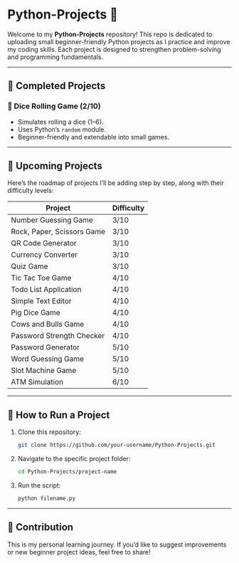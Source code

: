 # Python-Projects 🐍

Welcome to my **Python-Projects** repository!
This repo is dedicated to uploading small beginner-friendly Python projects as I practice and improve my coding skills. Each project is designed to strengthen problem-solving and programming fundamentals.

---

## 📌 Completed Projects

### 🎲 Dice Rolling Game (2/10)

* Simulates rolling a dice (1–6).
* Uses Python’s `random` module.
* Beginner-friendly and extendable into small games.

---

## 🚀 Upcoming Projects

Here’s the roadmap of projects I’ll be adding step by step, along with their difficulty levels:

| Project                    | Difficulty |
| -------------------------- | ---------- |
| Number Guessing Game       | 3/10       |
| Rock, Paper, Scissors Game | 3/10       |
| QR Code Generator          | 3/10       |
| Currency Converter         | 3/10       |
| Quiz Game                  | 3/10       |
| Tic Tac Toe Game           | 4/10       |
| Todo List Application      | 4/10       |
| Simple Text Editor         | 4/10       |
| Pig Dice Game              | 4/10       |
| Cows and Bulls Game        | 4/10       |
| Password Strength Checker  | 4/10       |
| Password Generator         | 5/10       |
| Word Guessing Game         | 5/10       |
| Slot Machine Game          | 5/10       |
| ATM Simulation             | 6/10       |

---

## 🔧 How to Run a Project

1. Clone this repository:

   ```bash
   git clone https://github.com/your-username/Python-Projects.git
   ```
2. Navigate to the specific project folder:

   ```bash
   cd Python-Projects/project-name
   ```
3. Run the script:

   ```bash
   python filename.py
   ```

---

## 🙌 Contribution

This is my personal learning journey. If you’d like to suggest improvements or new beginner project ideas, feel free to share!

